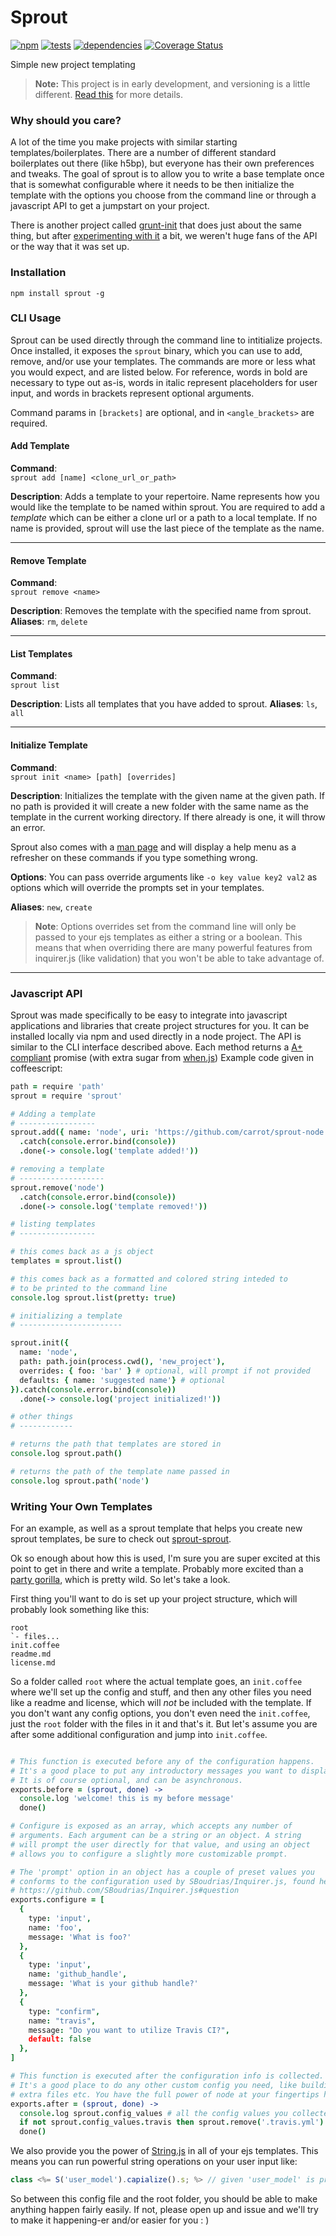 # Sprout

[![npm](https://badge.fury.io/js/sprout.png)](http://badge.fury.io/js/sprout)
[![tests](https://travis-ci.org/carrot/sprout.png?branch=master)](https://travis-ci.org/carrot/sprout)
[![dependencies](https://david-dm.org/carrot/sprout.png?theme=shields.io)](https://david-dm.org/carrot/sprout)
[![Coverage Status](https://coveralls.io/repos/carrot/sprout/badge.png?branch=cli-refactor)](https://coveralls.io/r/carrot/sprout?branch=cli-refactor)

Simple new project templating

> **Note:** This project is in early development, and versioning is a little different. [Read this](http://markup.im/#q4_cRZ1Q) for more details.

### Why should you care?

A lot of the time you make projects with similar starting templates/boilerplates. There are a number of different standard boilerplates out there (like h5bp), but everyone has their own preferences and tweaks. The goal of sprout is to allow you to write a base template once that is somewhat configurable where it needs to be then initialize the template with the options you choose from the command line or through a javascript API to get a jumpstart on your project.

There is another project called [grunt-init](https://github.com/gruntjs/grunt-init) that does just about the same thing, but after [experimenting with it](https://github.com/carrot/grunt-init-node) a bit, we weren't huge fans of the API or the way that it was set up.

### Installation

```
npm install sprout -g
```

### CLI Usage

Sprout can be used directly through the command line to intitialize projects. Once installed, it exposes the `sprout` binary, which you can use to add, remove, and/or use your templates. The commands are more or less what you would expect, and are listed below. For reference, words in bold are necessary to type out as-is, words in italic represent placeholders for user input, and words in brackets represent optional arguments.

Command params in `[brackets]` are optional, and in `<angle_brackets>` are required.

#### Add Template
**Command**:  
`sprout add [name] <clone_url_or_path>`

**Description**: Adds a template to your repertoire. Name represents how you would like the template to be named within sprout. You are required to add a _template_ which can be either a clone url or a path to a local template. If no name is provided, sprout will use the last piece of the template as the name.

---

#### Remove Template
**Command**:  
`sprout remove <name>`

**Description**: Removes the template with the specified name from sprout.
**Aliases**: `rm`, `delete`

---

#### List Templates
**Command**:  
`sprout list`

**Description**: Lists all templates that you have added to sprout.
**Aliases**: `ls`, `all`

---

#### Initialize Template
**Command**:  
`sprout init <name> [path] [overrides]`

**Description**: Initializes the template with the given name at the given path. If no path is provided it will create a new folder with the same name as the template in the current working directory. If there already is one, it will throw an error.

Sprout also comes with a [man page](man) and will display a help menu as a refresher on these commands if you type something wrong.  

**Options**: You can pass override arguments like `-o key value key2 val2` as options which will override the prompts set in your templates.

**Aliases**: `new`, `create`

> **Note**: Options overrides set from the command line will only be passed to your ejs templates as either a string or a boolean. This means that when overriding there are many powerful features from inquirer.js (like validation) that you won't be able to take advantage of.

---

### Javascript API

Sprout was made specifically to be easy to integrate into javascript applications and libraries that create project structures for you. It can be installed locally via npm and used directly in a node project. The API is similar to the CLI interface described above. Each method returns a [A+ compliant](http://promises-aplus.github.io/promises-spec/) promise (with extra sugar from [when.js](https://github.com/cujojs/when)) Example code given in coffeescript:

```coffee
path = require 'path'
sprout = require 'sprout'

# Adding a template
# -----------------
sprout.add({ name: 'node', uri: 'https://github.com/carrot/sprout-node' })
  .catch(console.error.bind(console))
  .done(-> console.log('template added!'))

# removing a template
# -------------------
sprout.remove('node')
  .catch(console.error.bind(console))
  .done(-> console.log('template removed!'))

# listing templates
# -----------------

# this comes back as a js object
templates = sprout.list()

# this comes back as a formatted and colored string inteded to
# to be printed to the command line
console.log sprout.list(pretty: true)

# initializing a template
# -----------------------

sprout.init({
  name: 'node',
  path: path.join(process.cwd(), 'new_project'),
  overrides: { foo: 'bar' } # optional, will prompt if not provided
  defaults: { name: 'suggested name'} # optional
}).catch(console.error.bind(console))
  .done(-> console.log('project initialized!'))

# other things
# ------------

# returns the path that templates are stored in
console.log sprout.path()

# returns the path of the template name passed in
console.log sprout.path('node')

```

### Writing Your Own Templates

For an example, as well as a sprout template that helps you create new sprout templates, be sure to check out [sprout-sprout](https://github.com/carrot/sprout-sprout).

Ok so enough about how this is used, I'm sure you are super excited at this point to get in there and write a template. Probably more excited than a [party gorilla](http://www.ivanwalsh.com/wp-content/uploads/2011/08/the-oatmeal-cartoon.jpg), which is pretty wild. So let's take a look.

First thing you'll want to do is set up your project structure, which will probably look something like this:

```
root
`- files...
init.coffee
readme.md
license.md
```

So a folder called `root` where the actual template goes, an `init.coffee` where we'll set up the config and stuff, and then any other files you need like a readme and license, which will *not* be included with the template. If you don't want any config options, you don't even need the `init.coffee`, just the `root` folder with the files in it and that's it. But let's assume you are after some additional configuration and jump into `init.coffee`.


```coffee

# This function is executed before any of the configuration happens.
# It's a good place to put any introductory messages you want to display.
# It is of course optional, and can be asynchronous.
exports.before = (sprout, done) ->
  console.log 'welcome! this is my before message'
  done()

# Configure is exposed as an array, which accepts any number of
# arguments. Each argument can be a string or an object. A string
# will prompt the user directly for that value, and using an object
# allows you to configure a slightly more customizable prompt.

# The 'prompt' option in an object has a couple of preset values you
# conforms to the configuration used by SBoudrias/Inquirer.js, found here:
# https://github.com/SBoudrias/Inquirer.js#question
exports.configure = [
  {
    type: 'input',
    name: 'foo',
    message: 'What is foo?'
  },
  {
    type: 'input',
    name: 'github_handle',
    message: 'What is your github handle?'
  },
  {
    type: "confirm",
    name: "travis",
    message: "Do you want to utilize Travis CI?",
    default: false
  },
]

# This function is executed after the configuration info is collected.
# It's a good place to do any other custom config you need, like building
# extra files etc. You have the full power of node at your fingertips here.
exports.after = (sprout, done) ->
  console.log sprout.config_values # all the config values you collected
  if not sprout.config_values.travis then sprout.remove('.travis.yml')
  done()

```

We also provide you the power of [String.js](http://stringjs.com/) in all of your ejs templates. This means you can run powerful string operations on your user input like:

```js
class <%= S('user_model').capialize().s; %> // given 'user_model' is prompted by your init.coffee
```

So between this config file and the root folder, you should be able to make anything happen fairly easily. If not, please open up and issue and we'll try to make it happening-er and/or easier for you : )
